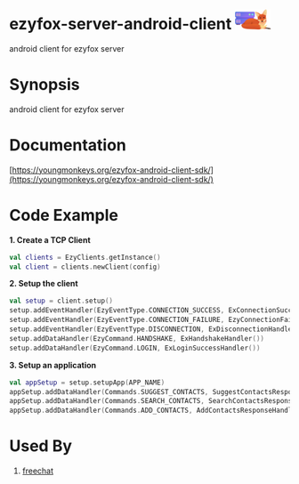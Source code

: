 # ezyfox-server-android-client <img src="https://github.com/youngmonkeys/ezyfox-server/blob/master/logo.png" width="64" />
android client for ezyfox server

# Synopsis

android client for ezyfox server

# Documentation
[https://youngmonkeys.org/ezyfox-android-client-sdk/](https://youngmonkeys.org/ezyfox-android-client-sdk/)

# Code Example

**1. Create a TCP Client**

```kotlin
val clients = EzyClients.getInstance()
val client = clients.newClient(config)
```

**2. Setup the client**

```kotlin
val setup = client.setup()
setup.addEventHandler(EzyEventType.CONNECTION_SUCCESS, ExConnectionSuccessHandler())
setup.addEventHandler(EzyEventType.CONNECTION_FAILURE, EzyConnectionFailureHandler())
setup.addEventHandler(EzyEventType.DISCONNECTION, ExDisconnectionHandler())
setup.addDataHandler(EzyCommand.HANDSHAKE, ExHandshakeHandler())
setup.addDataHandler(EzyCommand.LOGIN, ExLoginSuccessHandler())
```

**3. Setup an application**

```kotlin
val appSetup = setup.setupApp(APP_NAME)
appSetup.addDataHandler(Commands.SUGGEST_CONTACTS, SuggestContactsResponseHandler())
appSetup.addDataHandler(Commands.SEARCH_CONTACTS, SearchContactsResponseHandler())
appSetup.addDataHandler(Commands.ADD_CONTACTS, AddContactsResponseHandler())
```
# Used By
1. [freechat](https://youngmonkeys.org/asset/freechat/)
